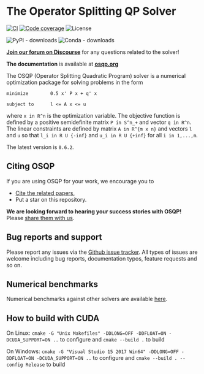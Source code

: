 # The Operator Splitting QP Solver

[![CI](https://github.com/osqp/osqp/actions/workflows/main.yml/badge.svg)](https://github.com/osqp/osqp/actions/workflows/main.yml)
[![Code coverage](https://coveralls.io/repos/github/osqp/osqp/badge.svg?branch=master)](https://coveralls.io/github/osqp/osqp?branch=master)
![License](https://img.shields.io/badge/License-Apache%202.0-brightgreen.svg)


![PyPI - downloads](https://img.shields.io/pypi/dm/osqp.svg?label=Pypi%20downloads)
![Conda - downloads](https://img.shields.io/conda/dn/conda-forge/osqp.svg?label=Conda%20downloads)

[**Join our forum on Discourse**](https://osqp.discourse.group) for any questions related to the solver!

**The documentation** is available at [**osqp.org**](https://osqp.org/)

The OSQP (Operator Splitting Quadratic Program) solver is a numerical optimization package for solving problems in the form
```
minimize        0.5 x' P x + q' x

subject to      l <= A x <= u
```

where `x in R^n` is the optimization variable. The objective function is defined by a positive semidefinite matrix `P in S^n_+` and vector `q in R^n`. The linear constraints are defined by matrix `A in R^{m x n}` and vectors `l` and `u` so that `l_i in R U {-inf}` and `u_i in R U {+inf}` for all `i in 1,...,m`.


The latest version is `0.6.2`.

## Citing OSQP

If you are using OSQP for your work, we encourage you to

* [Cite the related papers](https://osqp.org/citing/),
* Put a star on this repository.

**We are looking forward to hearing your success stories with OSQP!** Please [share them with us](mailto:bartolomeo.stellato@gmail.com).


## Bug reports and support

Please report any issues via the [Github issue tracker](https://github.com/osqp/osqp/issues). All types of issues are welcome including bug reports, documentation typos, feature requests and so on.


## Numerical benchmarks
Numerical benchmarks against other solvers are available [here](https://github.com/osqp/osqp_benchmarks).

## How to build with CUDA
On Linux: `cmake -G "Unix Makefiles" -DDLONG=OFF -DDFLOAT=ON -DCUDA_SUPPORT=ON ..` to configure and `cmake --build .` to build

On Windows: `cmake -G "Visual Studio 15 2017 Win64" -DDLONG=OFF -DDFLOAT=ON -DCUDA_SUPPORT=ON ..` to configure and `cmake --build . --config Release` to build

